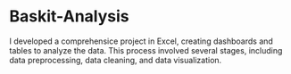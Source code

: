 # Baskit-Analysis

I developed a comprehensice project in Excel, creating dashboards and tables to analyze the data. This process involved several stages, including data preprocessing, data cleaning, and data visualization.
